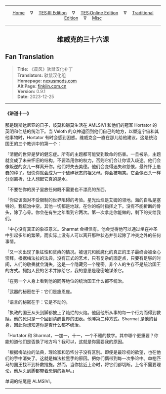 
---

<!-- Jekyll Page Links -->

<center>
<a href="../../../../../index.html">Home</a>
&emsp;&nabla;&emsp;
<a href="../../../../index-tes3.html">TES:III Edition</a>
&emsp;&nabla;&emsp;
<a href="../../../../index-teso.html">TES:Online Edition</a>
&emsp;&nabla;&emsp;
<a href="../../../../index-traditional.html">Traditional Edition</a>
&emsp;&nabla;&emsp;
<a href="../../../../index-misc.html">Misc</a>
</center>

<!-- Markdown Body Below: -->

---

<center>
<h2><span style="font-family:SimSun">维威克的三十六课</span></h2>
</center>

## Fan Translation

> __Title:__ 《晨风》驮鼠汉化补丁\
> __Translators:__ ﻿驮鼠汉化组\
> __Homepage:__ [nexusmods.com][1]\
> __Alt Page:__ [finkiin.com.cn][2]\
> __Version:__ 0.9.1\
> __Date:__ 2023-12-25

[1]: https://www.nexusmods.com/morrowind/mods/53885
[2]: https://finkiin.com.cn/d/1153

---

#### 《讲道十一》

那是瑞斯达尼亚的日子，岐莫和锻莫生活在 AMLSIVI 和他们的冠军 Hortator 的英明和仁慈的统治下。当 Veloth 的众神退回到他们自己的地方，以塑造宇宙和其他事物时，Hortator 有时会感到困惑。维威克会一直在那儿给他建议，这是统治国王的三个教训中的第一个：

「清醒的世界是梦的健忘症。所有的主题都可能受到致命的伤害。一旦被杀，主题就变成了未来怀旧的结构。不要滥用你的权力，否则它们会让你误入歧途。他们会像叛逆的女儿一样离开你。他们将失去美德。他们会变得迷失和怨恨，最终怀上愚蠢的种子。很快你就会成为一个破碎状态的祖父母。你会被嘲笑。它会像石头一样分崩离析，让人想起它真的是水。

「不要在你的房子里放任何既不需要也不漂亮的东西。

「你应该面对不受限制的世界阻碍的考验。星光灿烂是艾姆的领地。海的自私是塞特的。我统治中空。其他一切都是地球，在你的临时指挥之下。没有不能折断的骨头，除了心骨。你会在有生之年看到它两次。第一次拿走你能做的，剩下的交给我们。

「中心没有真正的象征意义。Sharmat 会相信有。他会觉得他可以通过坐在神圣中引起多年的繁荣，而实际上没有人可以离开那种状态并引起除了冲突之外的任何事情。

「又一次出现了象征性和贫瘠的情况。被诅咒和妖魔化的真正的王子最终会被全心崇拜。根据梅法拉的法典，没有正式的艺术，只有复杂的固定点，只要有足够的时间，人们的敬畏就会消失。这是一个隐藏另一个秘密。非个人的生存不是统治国王的方式。拥抱人民的艺术并嫁给它，我的意思是秘密地谋杀它。

「在另一个人身上看到他的同等地位的统治国王什么都不统治。

「武器的秘密在于：它们是施恩座。

「语言的秘密在于：它是不动的。

「执政的国王从头到脚都披上了灿烂的火焰。他因他所从事的每一个行为而得到救赎。他的死只是一个回到清醒世界的图表。他睡第二种方式。Sharmat 是他的替身，因此你想知道你是否什么都不统治。

「Hortator 和 Sharmat，一加一，十一，一个不雅的数字。其中哪个更重要？你能知道他们是否换了地方吗？我可以，这就是你需要我的原因。

「根据梅法拉的法典，理论家和恐怖分子没有区别。即便是最珍视的欲望，也在他们的手中消失了。这就是梅法拉黑手的原因。把你们俩带到每一次争论中。单枪匹马的国王找不到补救措施。然而，当你接近上帝时，将它们都切断。上帝不需要理论，他从头到脚都带着恐惧的盔甲。」

单词的结尾是 ALMSIVI。

---
